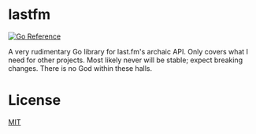 # lastfm

[![Go Reference](https://pkg.go.dev/badge/github.com/holedaemon/lastfm.svg)](https://pkg.go.dev/github.com/holedaemon/lastfm)

A very rudimentary Go library for last.fm's archaic API. Only covers what I need for other projects. Most likely never will be stable; expect breaking changes. There is no God within these halls.

# License
[MIT](LICENSE)
